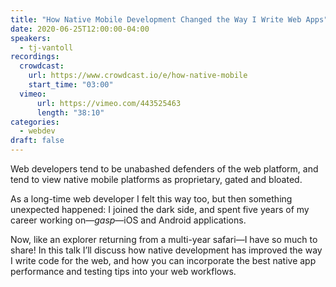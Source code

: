 ```yaml
---
title: "How Native Mobile Development Changed the Way I Write Web Apps"
date: 2020-06-25T12:00:00-04:00
speakers:
  - tj-vantoll
recordings:
  crowdcast:
    url: https://www.crowdcast.io/e/how-native-mobile
    start_time: "03:00"
  vimeo:
      url: https://vimeo.com/443525463
      length: "38:10"
categories:
  - webdev
draft: false
---
```


Web developers tend to be unabashed defenders of the web platform, and tend to view native mobile platforms as proprietary, gated and bloated.

As a long-time web developer I felt this way too, but then something unexpected happened: I joined the dark side, and spent five years of my career working on—*gasp*—iOS and Android applications.

Now, like an explorer returning from a multi-year safari—I have so much to share! In this talk I’ll discuss how native development has improved the way I write code for the web, and how you can incorporate the best native app performance and testing tips into your web workflows.
